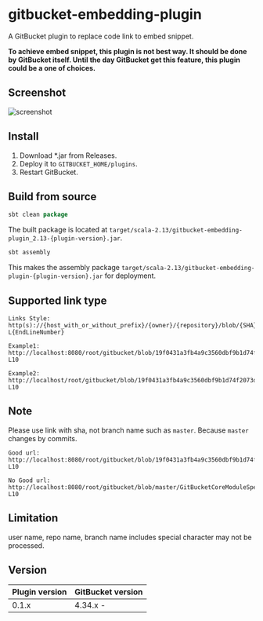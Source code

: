 # gitbucket-embedding-plugin

A GitBucket plugin to replace code link to embed snippet.

**To achieve embed snippet, this plugin is not best way. It should be done by GitBucket itself. Until the day GitBucket get this feature, this plugin could be a one of choices.**

## Screenshot

![screenshot](https://github.com/onukura/gitbucket-embedding-plugin/blob/assets/screenshot.png?raw=true)

## Install

1. Download *.jar from Releases.
2. Deploy it to `GITBUCKET_HOME/plugins`.
3. Restart GitBucket.

## Build from source

```sbt
sbt clean package
```

The built package is located at
`target/scala-2.13/gitbucket-embedding-plugin_2.13-{plugin-version}.jar`.

```sbt
sbt assembly
```

This makes the assembly package
`target/scala-2.13/gitbucket-embedding-plugin-{plugin-version}.jar`
for deployment.

## Supported link type

```
Links Style:
http(s)://{host_with_or_without_prefix}/{owner}/{repository}/blob/{SHA}/{path/to/file}#L{StartLineNumber}-L{EndLineNumber}

Example1: 
http://localhost:8080/root/gitbucket/blob/19f0431a3fb4a9c3560dbf9b1d74f2073da7708f/GitBucketCoreModuleSpec.scala#L5-L10

Example2: 
http://localhost/root/gitbucket/blob/19f0431a3fb4a9c3560dbf9b1d74f2073da7708f/src/main/scala/GitBucketCoreModuleSpec.scala#L5-L10
```

## Note

Please use link with sha, not branch name such as `master`. Because `master` changes by commits.

```
Good url:
http://localhost:8080/root/gitbucket/blob/19f0431a3fb4a9c3560dbf9b1d74f2073da7708f/GitBucketCoreModuleSpec.scala#L5-L10

No Good url:
http://localhost:8080/root/gitbucket/blob/master/GitBucketCoreModuleSpec.scala#L5-L10
```

## Limitation

user name, repo name, branch name includes special character may not be processed.

## Version

Plugin version|GitBucket version
:---|:---
0.1.x |4.34.x -
